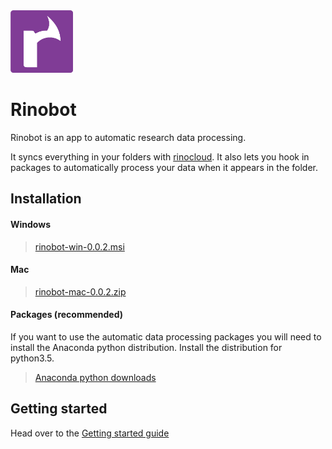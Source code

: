 
<div>
<img class="logo-div" src="https://raw.githubusercontent.com/rinocloud/logos/master/png/square-reversed.png" width="100">
  <h1 class="logo-text-span">Rinobot</h1>
</div>

Rinobot is an app to automatic research data processing.

It syncs everything in your folders with [rinocloud](http://rinocloud.com). It also lets you hook in packages to automatically process your data when it appears in the folder.


## Installation

#### Windows
 
> [rinobot-win-0.0.2.msi]()

#### Mac
 
> [rinobot-mac-0.0.2.zip]()

#### Packages (recommended)

If you want to use the automatic data processing packages you will need to install the Anaconda python distribution. Install the distribution for python3.5.

> [Anaconda python downloads](https://www.continuum.io/downloads)

## Getting started

Head over to the [Getting started guide](/introduction/getting_started.md)